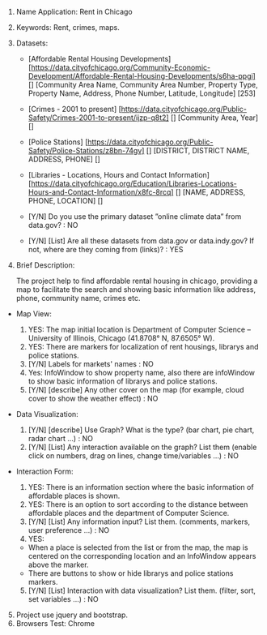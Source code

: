 1. Name Application: Rent in Chicago

2. Keywords: Rent, crimes, maps.

3. Datasets:  

	* [Affordable Rental Housing Developments] [https://data.cityofchicago.org/Community-Economic-Development/Affordable-Rental-Housing-Developments/s6ha-ppgi] [] [Community Area Name, Community Area Number, Property Type, Property Name, Address, Phone Number, Latitude, Longitude] [253]
	* [Crimes - 2001 to present] [https://data.cityofchicago.org/Public-Safety/Crimes-2001-to-present/ijzp-q8t2] [] [Community Area, Year] []
	* [Police Stations] [https://data.cityofchicago.org/Public-Safety/Police-Stations/z8bn-74gv] [] [DISTRICT, DISTRICT NAME, ADDRESS, PHONE] []
	* [Libraries - Locations, Hours and Contact Information] [https://data.cityofchicago.org/Education/Libraries-Locations-Hours-and-Contact-Information/x8fc-8rcq] [] [NAME, ADDRESS, PHONE, LOCATION] []

	* [Y/N] Do you use the primary dataset ”online climate data” from data.gov? : NO

	* [Y/N] [List] Are all these datasets from data.gov or data.indy.gov? If not, where are they coming from (links)? : YES

4. Brief Description: 

	The project help to find affordable rental housing in chicago, providing a map to facilitate the search and showing basic information like address, phone, community name, crimes etc.

 * Map View:
	1. YES: The map initial location is Department of Computer Science – University of Illinois, Chicago (41.8708° N, 87.6505° W).
	2. YES: There are markers for localization of rent housings, librarys and police stations.
	3. [Y/N] Labels for markets' names : NO
	4. Yes: InfoWindow to show property name, also there are infoWindow to show basic information of librarys and police stations.
	5. [Y/N] [describe] Any other cover on the map (for example, cloud cover to show the weather effect) : NO

 * Data Visualization:
	1. [Y/N] [describe] Use Graph? What is the type? (bar chart, pie chart, radar chart ...) : NO
	2. [Y/N] [List] Any interaction available on the graph? List them (enable click on numbers, drag on lines, change time/variables ...) : NO
	
 * Interaction Form:
	1. YES: There is an information section where the basic information of affordable places is shown.
	2. YES: There is an option to sort according to the distance between affordable places and the department of Computer Science.
	3. [Y/N] [List] Any information input? List them. (comments, markers, user preference ...) : NO
	4. YES: 
	* When a place is selected from the list or from the map, the map is centered on the corresponding location and an InfoWindow appears above the marker.
	*	There are buttons to show or hide librarys and police stations markers.
	5. [Y/N] [List] Interaction with data visualization? List them. (filter, sort, set variables ...) : NO

5. Project use jquery and bootstrap.
6. Browsers Test: Chrome